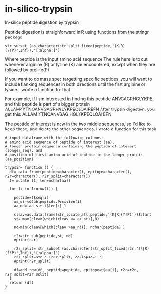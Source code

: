 # in-silico-trypsin
In-silico peptide digestion by trypsin

Peptide digestion is straighforward in R using functions from the stringr package

```
str_subset (as.character(str_split_fixed(peptide,'(K|R)(?!P)',Inf)),'[:alpha:]')
```
Where peptide is the input amino acid sequence
The rule here is to cut whenever arginine (R) or lysine (K) are encountered, except when they are followed by proline(P)


If you want to do mass spec targetting specific peptides, you will want to include flanking sequences in both directions until the first arginine or lysine. I wrote a function for that

For example, if I am interested in finding this peptide ANVGAGRHGLYKPE, and this peptide is part of a bigger protein ALLAMKYTNQANVGAGRHGLYKPEQLQAIREFN
After trypsin digestion, you get this: ALLAM YTNQANVGAG HGLYKPEQLQAI EFN  

The peptide of interest is now in the two middle sequences, so I'd like to keep these, and delete the other sequences. I wrote a function for this task

```
# input dataframe with the following columns: 
# amino acid sequence of peptide of interest (aa), 
# longer protein sequence containing the peptide of interest (longer_seq), and
# position of first amino acid of peptide in the longer protein (aa_position)

trypsin= function () {
  df= data.frame(peptide=character(), epitope=character(), r2r=character(), r2r_split=character())
  t= mutate (t, len=nchar(aa))
  
  for (i in 1:nrow(t)) {
    
    peptide=t$seq[i]
    aa_st=t$Sub.peptide.Position[i]
    aa_nd= aa_st+ t$len[i]-1
    
    cleav=as.data.frame(str_locate_all(peptide,'(K|R)(?!P)'))$start
    st= max(cleav[which(cleav <= aa_st)],0)
    
    nd=min(cleav[which(cleav >aa_nd)], nchar(peptide) ) 
    
    r2r=str_sub(peptide,st, nd)
    #print(r2r)
    
    r2r_split= str_subset (as.character(str_split_fixed(r2r,'(K|R)(?!P)',Inf)),'[:alpha:]')
    r2r_split=str_c (r2r_split, collapse='-')
    #print(r2r_split)
    
    df=add_row(df, peptide=peptide, epitope=t$aa[i], r2r=r2r, r2r_split=r2r_split)
  }
  return (df)
}


```
